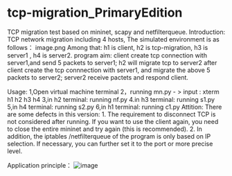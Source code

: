 # tcp-migration_PrimaryEdition
TCP migration test based on mininet, scapy and netfilterqueue.
Introduction: 
    TCP network migration including 4 hosts, The simulated environment is as follows：
    image.png
    Among that: h1 is client, h2 is tcp-migration, h3 is server1 , h4 is server2.
    program aim: client create tcp connection with server1,and send 5 packets to server1; h2 will migrate tcp to server2 after client create the tcp connnection with server1, and migrate the above 5 packets to  server2; server2 receive pactets and respond client.

Usage:
    1,Open virtual machine terminal
    2，running mn.py - > input : xterm h1 h2 h3 h4 
    3,in h2 terminal: running nf.py
    4.in h3 terminal: running s1.py
    5,in h4 terminal: running s2.py
    6,in h1 terminal: running c1.py
Attition:
    There are some defects in this version: 
    1. The requirement to disconnect TCP is not considered after running. If you want to use the client again, you need to close the entire mininet and try again (this is recommended). 
    2. In addition, the iptables /netfilterqueue of the program is only based on IP selection. If necessary, you can further set it to the port or more precise level.

Application principle：
![image](https://user-images.githubusercontent.com/105418310/175755059-3d50df86-a6cc-46cf-b0fc-0ca8e8ea2ef5.png)

